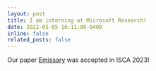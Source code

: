 ```yaml
---
layout: post
title: I am interning at Microsoft Research!
date: 2022-05-05 16:11:00-0400
inline: false
related_posts: false
---
```


Our paper <a href="https://dl.acm.org/doi/abs/10.1145/3579371.3589097">Emissary</a> was accepted in ISCA 2023!




